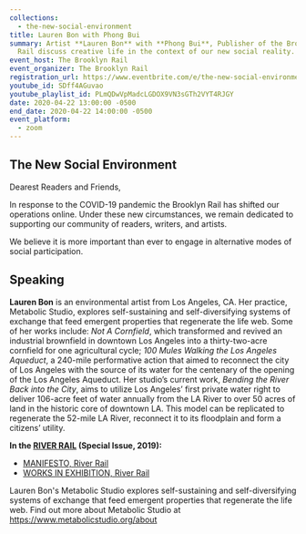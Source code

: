 ```yaml
---
collections:
  - the-new-social-environment
title: Lauren Bon with Phong Bui
summary: Artist **Lauren Bon** with **Phong Bui**, Publisher of the Brooklyn
  Rail discuss creative life in the context of our new social reality.
event_host: The Brooklyn Rail
event_organizer: The Brooklyn Rail
registration_url: https://www.eventbrite.com/e/the-new-social-environment-25-stanley-whitney-tickets-102899067882
youtube_id: SDff4AGuvao
youtube_playlist_id: PLmQDwVpMadcLGDOX9VN3sGTh2VYT4RJGY
date: 2020-04-22 13:00:00 -0500
end_date: 2020-04-22 14:00:00 -0500
event_platform:
  - zoom
---
```

## The New Social Environment

Dearest Readers and Friends,

In response to the COVID-19 pandemic the Brooklyn Rail has shifted our operations online. Under these new circumstances, we remain dedicated to supporting our community of readers, writers, and artists.

We believe it is more important than ever to engage in alternative modes of social participation.

## Speaking

**Lauren Bon** is an environmental artist from Los Angeles, CA. Her practice, Metabolic Studio, explores self-sustaining and self-diversifying systems of exchange that feed emergent properties that regenerate the life web. Some of her works include: *Not A Cornfield*, which transformed and revived an industrial brownfield in downtown Los Angeles into a thirty-two-acre cornfield for one agricultural cycle; *100 Mules Walking the Los Angeles Aqueduct*, a 240-mile performative action that aimed to reconnect the city of Los Angeles with the source of its water for the centenary of the opening of the Los Angeles Aqueduct. Her studio’s current work, *Bending the River Back into the City*, aims to utilize Los Angeles’ first private water right to deliver 106-acre feet of water annually from the LA River to over 50 acres of land in the historic core of downtown LA. This model can be replicated to regenerate the 52-mile LA River, reconnect it to its floodplain and form a citizens’ utility.

**In the [RIVER RAIL](https://brooklynrail.org/special/RIVER_RAIL/) (Special Issue, 2019):**

* [MANIFESTO, River Rail](https://brooklynrail.org/special/RIVER_RAIL/river-rail/Manifesto)
* [WORKS IN EXHIBITION, River Rail](https://brooklynrail.org/special/River_Rail_Colby/river-rail/Occupy-Colby)

Lauren Bon's Metabolic Studio explores self-sustaining and self-diversifying systems of exchange that feed emergent properties that regenerate the life web. Find out more about Metabolic Studio at <https://www.metabolicstudio.org/about>
